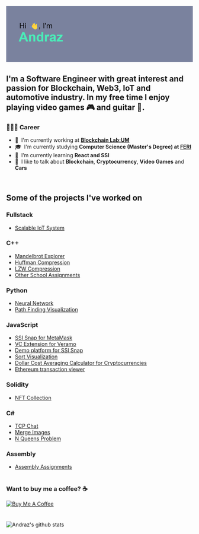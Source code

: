 [![MasterHead](https://github.com/andyv09/andyv09/blob/main/header.png)](https://github.com/andyv09/)


## I'm a Software Engineer with great interest and passion for Blockchain, Web3, IoT and automotive industry. In my free time I enjoy playing video games :video_game: and guitar :guitar:.

### 👨🏻‍💻 Career
- 🏢 &nbsp;I'm currently working at **[Blockchain Lab:UM](https://blockchain-lab.um.si/?lang=en)**
- 🎓 &nbsp;I'm currently studying **Computer Science (Master's Degree) at [FERI](https://feri.um.si/en/)**
- 🤔 &nbsp;I’m currently learning **React and SSI**
- 💬 &nbsp;I like to talk about **Blockchain**, **Cryptocurrency**, **Video Games** and **Cars**

<br />

## Some of the projects I've worked on

### Fullstack
- <a href="https://github.com/andyv09/iot-system">Scalable IoT System</a>

### C++
- <a href="https://github.com/andyv09/MandelbrotExplorer">Mandelbrot Explorer</a>
- <a href="https://github.com/andyv09/smallProjects/tree/main/huffman">Huffman Compression</a>
- <a href="https://github.com/andyv09/smallProjects/tree/main/lzw">LZW Compression</a>
- <a href="https://github.com/andyv09/smallProjects">Other School Assignments</a>

### Python
- <a href="https://github.com/andyv09/NeuralNetwork">Neural Network</a>
- <a href="https://github.com/andyv09/pathFinder">Path Finding Visualization</a>

### JavaScript
- <a href="https://github.com/blockchain-lab-um/ssi-snap">SSI Snap for MetaMask</a>
- <a href="https://github.com/blockchain-lab-um/veramo-vc-manager">VC Extension for Veramo</a>
- <a href="https://github.com/blockchain-lab-um/course-dapp">Demo platform for SSI Snap</a>
- <a href="https://andyv09.github.io/sort-visualization/">Sort Visualization</a>
- <a href="https://github.com/andyv09/dca-calculator">Dollar Cost Averaging Calculator for Cryptocurrencies</a>
- <a href="https://github.com/andyv09/eth-transaction-viewer">Ethereum transaction viewer</a>
### Solidity
 - <a href="https://github.com/andyv09/NFTCollection">NFT Collection</a>
### C#
- <a href="https://github.com/andyv09/TCPChat">TCP Chat</a>
- <a href="https://github.com/andyv09/imageConnector">Merge Images</a>
- <a href="https://github.com/andyv09/nQueens">N Queens Problem</a>
### Assembly
- <a href="https://github.com/andyv09/assemblyProjects">Assembly Assignments</a>

#
### Want to buy me a coffee? ☕️

<a href="https://www.buymeacoffee.com/andyv09" target="_blank"><img src="https://cdn.buymeacoffee.com/buttons/v2/default-yellow.png" alt="Buy Me A Coffee" width="160px" ></a>
#

![Andraz's github stats](https://github-readme-stats.vercel.app/api?username=andyv09&show_icons=true&hide_border=true&theme=gotham)
